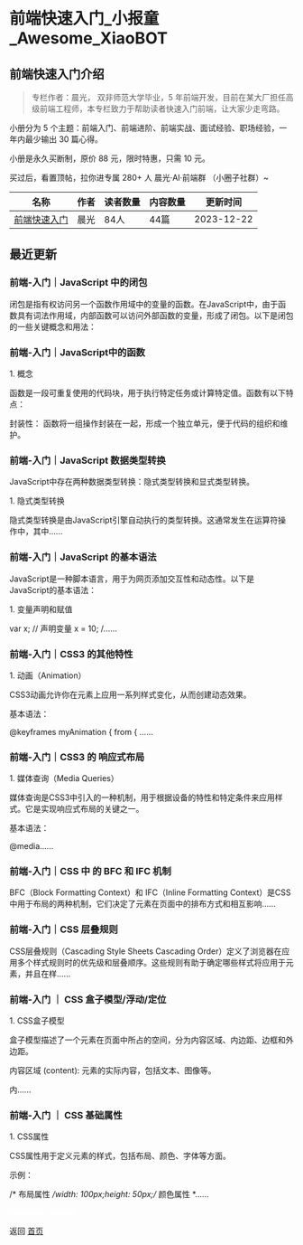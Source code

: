 # 前端快速入门_小报童_Awesome_XiaoBOT

## 前端快速入门介绍
> 专栏作者：晨光， 双非师范大学毕业，5 年前端开发，目前在某大厂担任高级前端工程师，本专栏致力于帮助读者快速入门前端，让大家少走弯路。    
    
小册分为 5 个主题：前端入门、前端进阶、前端实战、面试经验、职场经验，一年内最少输出 30 篇心得。    
    
小册是永久买断制，原价 88 元，限时特惠，只需 10 元。    
    
买过后，看置顶帖，拉你进专属 280+ 人 晨光·AI·前端群 （小圈子社群）~  
  


|名称|作者|读者数量|内容数量|更新时间|
|---|---|---|---|---|
|[前端快速入门](https://xiaobot.net/p/effortCG?refer=0b133df9-27dc-423b-8101-639049001c13)|晨光|84人|44篇|2023-12-22|

## 最近更新
### 前端-入门｜JavaScript 中的闭包

闭包是指有权访问另一个函数作用域中的变量的函数。在JavaScript中，由于函数具有词法作用域，内部函数可以访问外部函数的变量，形成了闭包。以下是闭包的一些关键概念和用法：

### 前端-入门｜JavaScript中的函数

1\. 概念

函数是一段可重复使用的代码块，用于执行特定任务或计算特定值。函数有以下特点：

封装性： 函数将一组操作封装在一起，形成一个独立单元，便于代码的组织和维护。

### 前端-入门｜JavaScript 数据类型转换

JavaScript中存在两种数据类型转换：隐式类型转换和显式类型转换。

1\. 隐式类型转换

隐式类型转换是由JavaScript引擎自动执行的类型转换。这通常发生在运算符操作中，其中......

### 前端-入门｜JavaScript 的基本语法

JavaScript是一种脚本语言，用于为网页添加交互性和动态性。以下是JavaScript的基本语法：

1\. 变量声明和赋值

var x; // 声明变量 x = 10; /......

### 前端-入门｜CSS3 的其他特性

1\. 动画（Animation）

CSS3动画允许你在元素上应用一系列样式变化，从而创建动态效果。

基本语法：

@keyframes myAnimation { from { ......

### 前端-入门｜CSS3 的 响应式布局

1\. 媒体查询（Media Queries）

媒体查询是CSS3中引入的一种机制，用于根据设备的特性和特定条件来应用样式。它是实现响应式布局的关键之一。

基本语法：

@media......

### 前端-入门｜CSS 中 的 BFC 和 IFC 机制

BFC（Block Formatting Context）和 IFC（Inline Formatting
Context）是CSS中用于布局的两种机制，它们决定了元素在页面中的排布方式和相互影响......

### 前端-入门｜CSS 层叠规则

CSS层叠规则（Cascading Style Sheets Cascading
Order）定义了浏览器在应用多个样式规则时的优先级和层叠顺序。这些规则有助于确定哪些样式将应用于元素，并且在样......

### 前端-入门 ｜ CSS 盒子模型/浮动/定位

1\. CSS盒子模型

盒子模型描述了一个元素在页面中所占的空间，分为内容区域、内边距、边框和外边距。

内容区域 (content): 元素的实际内容，包括文本、图像等。

内......

### 前端-入门 ｜ CSS 基础属性

1\. CSS属性

CSS属性用于定义元素的样式，包括布局、颜色、字体等方面。

示例：

/* 布局属性 */width: 100px;height: 50px;​/* 颜色属性 *......


<a href="https://github.com/Reno9527/awesome-xiaobot" style="color: white; text-decoration: none;">awesome-xiaobot</a>

返回 [首页](../README.md)
